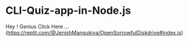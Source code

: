 # CLI-Quiz-app-in-Node.js

Hey ! Genius Click Here ...(https://replit.com/@JenishMangukiya/OpenSorrowfulDiskdrive#index.js)
